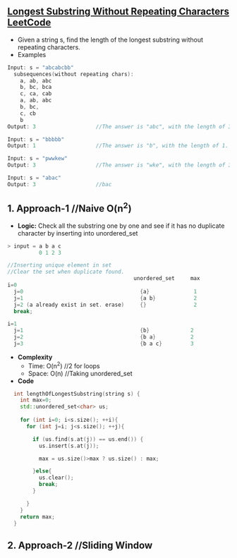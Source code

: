 ## [Longest Substring Without Repeating Characters LeetCode](https://leetcode.com/problems/longest-substring-without-repeating-characters/)
- Given a string s, find the length of the longest substring without repeating characters.
- Examples
```c
Input: s = "abcabcbb"
  subsequences(without repeating chars):  
    a, ab, abc
    b, bc, bca
    c, ca, cab
    a, ab, abc
    b, bc,
    c, cb
    b
Output: 3                   //The answer is "abc", with the length of 3.

Input: s = "bbbbb"
Output: 1                   //The answer is "b", with the length of 1.

Input: s = "pwwkew"
Output: 3                   //The answer is "wke", with the length of 3. Note "pwke" is not contigious substring.

Input: s = "abac"
Output: 3                   //bac
```

## 1. Approach-1 //Naive O(n<sup>2</sup>)

- **Logic:** Check all the substring one by one and see if it has no duplicate character by inserting into unordered_set
```c
> input = a b a c
          0 1 2 3

//Inserting unique element in set
//Clear the set when duplicate found.
                                        unordered_set     max
i=0 
  j=0                                     {a}              1
  j=1                                     {a b}            2
  j=2 (a already exist in set. erase)     {}               2
  break;

i=1
  j=1                                     {b}             2
  j=2                                     {b a}           2
  j=3                                     {b a c}         3
```
- **Complexity**    
  - Time: O(n<sup>2</sup>)  //2 for loops
  - Space: O(n) //Taking unordered_set
- **Code**    
```c++
  int lengthOfLongestSubstring(string s) {
    int max=0;
    std::unordered_set<char> us;
    
    for (int i=0; i<s.size(); ++i){
      for (int j=i; j<s.size(); ++j){

        if (us.find(s.at(j)) == us.end()) {
          us.insert(s.at(j));

          max = us.size()>max ? us.size() : max;

        }else{
          us.clear();
          break;
        }

      }
    }
    return max;
  }
```

## 2. Approach-2  //Sliding Window
```c++
```

